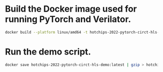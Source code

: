 # Build the Docker image used for running PyTorch and Verilator.

```sh
docker build --platform linux/amd64 -t hotchips-2022-pytorch-circt-hls-demo:latest .
```

# Run the demo script.

```sh
docker save hotchips-2022-pytorch-circt-hls-demo:latest | gzip > hotchips-2022-pytorch-circt-hls-demo.tar.gz
```
